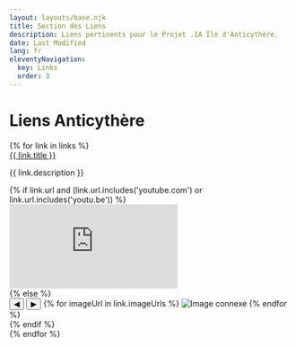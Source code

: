 ```yaml
---
layout: layouts/base.njk
title: Section des Liens
description: Liens pertinents pour le Projet .IA Île d'Anticythère.
date: Last Modified
lang: fr
eleventyNavigation:
  key: Links
  order: 3
---
```

<h1>Liens Anticythère</h1>

<div class="links-container">
{% for link in links %}
    <div class="link-item">
        <a href="{{ link.url }}" target="_blank" class="link-title">{{ link.title }}</a>
        <p class="link-description">{{ link.description }}</p>
        {% if link.url and (link.url.includes('youtube.com') or link.url.includes('youtu.be')) %}
            <div class="video-container">
                <iframe src="https://www.youtube.com/embed/{{ link.url | youtubeID }}" frameborder="0" allow="accelerometer; autoplay; clipboard-write; encrypted-media; gyroscope; picture-in-picture" allowfullscreen></iframe>
            </div>
        {% else %}
            <div class="gallery">
                <button class="gallery-prev">◀</button>
                <button class="gallery-next">▶</button>
                {% for imageUrl in link.imageUrls %}
                    <img src="{{ imageUrl }}" alt="Image connexe">
                {% endfor %}
            </div>
        {% endif %}
    </div>
{% endfor %}
</div>
